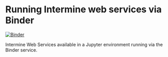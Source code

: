 # Running Intermine web services via Binder

[![Binder](https://beta.mybinder.org/badge.svg)](https://beta.mybinder.org/v2/gh/fomightez/intermine-binder/master?filepath=index.ipynb)

Intermine Web Services available in a Jupyter environment running via the Binder service.

